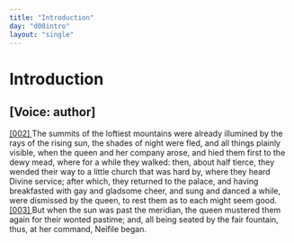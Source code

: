```yaml
---
title: "Introduction"
day: "d08intro"
layout: "single"
---
```

<div id="d08intro" type="introduction" who="author">
 <h1>
  Introduction
 </h1>
 <p>
  <h2>
   [Voice: author]
  </h2>
 </p>
 <p>
  <a href="{{ site.baseurl }}itDecameron/d08intro#p08980002" id="p08980002">
   [002]
  </a>
  The
  summits of the loftiest mountains were already illumined by
 the rays of the rising sun, the shades of night were fled, and all things
 plainly visible, when the queen and her company arose, and hied
 them first to the dewy mead, where for a while they walked: then,
 about half tierce, they wended their way to a little church that
 was hard by, where they heard Divine service; after which, they
 returned to the palace, and having breakfasted with gay and gladsome
 cheer, and sung and danced a while, were dismissed by the
	queen, to rest them as to each might seem good.
  <a href="{{ site.baseurl }}itDecameron/d08intro#p08980003" id="p08980003">
   [003]
  </a>
  But when the sun
 was past the meridian, the queen mustered them again for their
 wonted pastime; and, all being seated by the fair fountain, thus, at
 her command, Neifile began.
 </p>
</div>